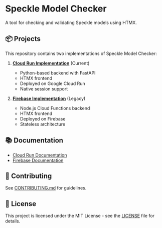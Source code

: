 # Speckle Model Checker

A tool for checking and validating Speckle models using HTMX.

## 📦 Projects

This repository contains two implementations of  Speckle Model Checker:

1. **[Cloud Run Implementation](cloudrun/README.md)** (Current)

   - Python-based backend with FastAPI
   - HTMX frontend
   - Deployed on Google Cloud Run
   - Native session support

2. **[Firebase Implementation](firebase/README.md)** (Legacy)
   - Node.js Cloud Functions backend
   - HTMX frontend
   - Deployed on Firebase
   - Stateless architecture


## 📚 Documentation

- [Cloud Run Documentation](cloudrun/README.md)
- [Firebase Documentation](firebase/README.md)

## 🤝 Contributing

See [CONTRIBUTING.md](CONTRIBUTING.md) for guidelines.

## 📄 License

This project is licensed under the MIT License - see the [LICENSE](LICENSE) file for details.
